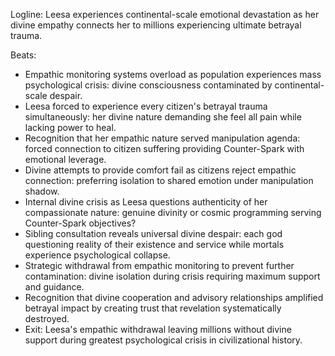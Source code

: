 ﻿---
series: 3
novella: 1
file: S3N1_CH07
type: chapter
pov: Leesa
setting: Empathic monitoring collapse - divine despair
word_target_min: 1201
word_target_max: 2299
status: outline
---
Logline: Leesa experiences continental-scale emotional devastation as her divine empathy connects her to millions experiencing ultimate betrayal trauma.

Beats:
- Empathic monitoring systems overload as population experiences mass psychological crisis: divine consciousness contaminated by continental-scale despair.
- Leesa forced to experience every citizen's betrayal trauma simultaneously: her divine nature demanding she feel all pain while lacking power to heal.
- Recognition that her empathic nature served manipulation agenda: forced connection to citizen suffering providing Counter-Spark with emotional leverage.
- Divine attempts to provide comfort fail as citizens reject empathic connection: preferring isolation to shared emotion under manipulation shadow.
- Internal divine crisis as Leesa questions authenticity of her compassionate nature: genuine divinity or cosmic programming serving Counter-Spark objectives?
- Sibling consultation reveals universal divine despair: each god questioning reality of their existence and service while mortals experience psychological collapse.
- Strategic withdrawal from empathic monitoring to prevent further contamination: divine isolation during crisis requiring maximum support and guidance.
- Recognition that divine cooperation and advisory relationships amplified betrayal impact by creating trust that revelation systematically destroyed.
- Exit: Leesa's empathic withdrawal leaving millions without divine support during greatest psychological crisis in civilizational history.
